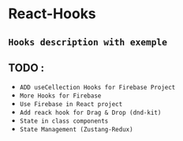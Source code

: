 # React-Hooks
## ``Hooks description with exemple``

## TODO :
* `ADD useCellection Hooks for Firebase Project`
* `More Hooks for Firebase`
* `Use Firebase in React project`
* `Add reack hook for Drag & Drop (dnd-kit)`
* `State in class components`
* `State Management (Zustang-Redux)`
